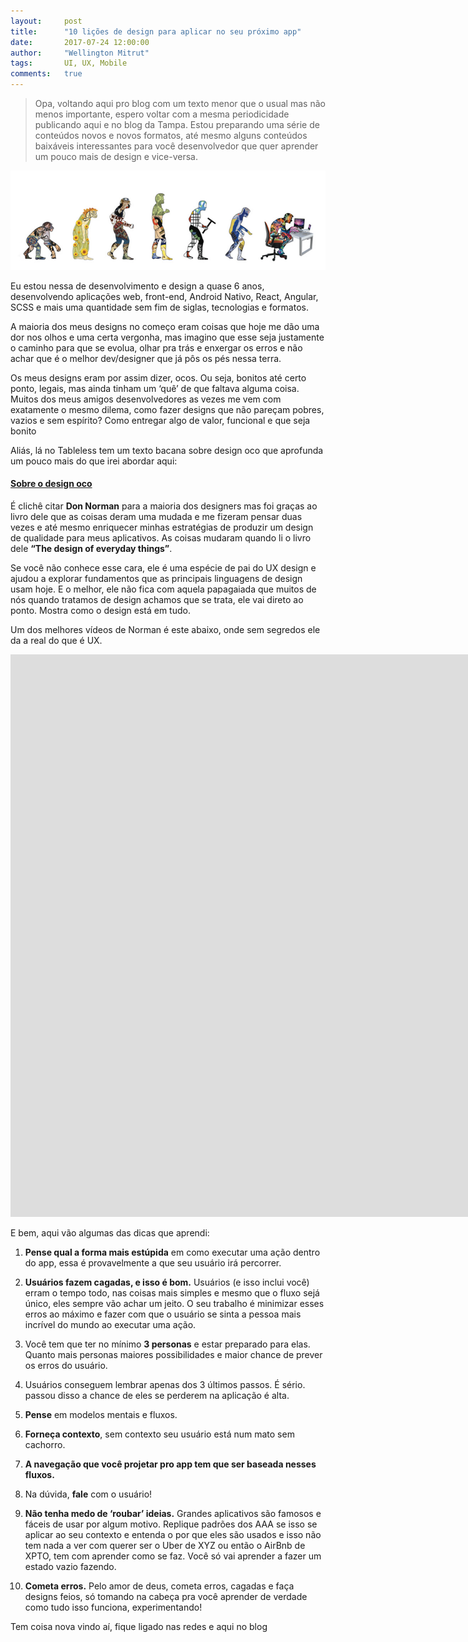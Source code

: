 ```yaml
---
layout:     post
title:      "10 lições de design para aplicar no seu próximo app"
date:       2017-07-24 12:00:00
author:     "Wellington Mitrut"
tags:       UI, UX, Mobile
comments:   true
---
```


> Opa, voltando aqui pro blog com um texto menor que o usual mas não menos importante, espero voltar com a mesma periodicidade publicando aqui e no blog da Tampa. Estou preparando uma série de conteúdos novos e novos formatos, até mesmo alguns conteúdos baixáveis interessantes para você desenvolvedor que quer aprender um pouco mais de design e vice-versa.

![Evolução](./evolucao.png)

Eu estou nessa de desenvolvimento e design a quase 6 anos, desenvolvendo aplicações web, front-end, Android Nativo, React, Angular, SCSS e mais uma quantidade sem fim de siglas, tecnologias e formatos.

A maioria dos meus designs no começo eram coisas que hoje me dão uma dor nos olhos e uma certa vergonha, mas imagino que esse seja justamente o caminho para que se evolua, olhar pra trás e enxergar os erros e não achar que é o melhor dev/designer que já pôs os pés nessa terra.

Os meus designs eram por assim dizer, ocos. Ou seja, bonitos até certo ponto, legais, mas ainda tinham um ‘quê’ de que faltava alguma coisa. Muitos dos meus amigos desenvolvedores as vezes me vem com exatamente o mesmo dilema, como fazer designs que não pareçam pobres, vazios e sem espírito? Como entregar algo de valor, funcional e que seja bonito

Aliás, lá no Tableless tem um texto bacana sobre design oco que aprofunda um pouco mais do que irei abordar aqui:

#### [Sobre o design oco](https://tableless.com.br/o-design-ordinario-oco/)
	
É clichê citar **Don Norman** para a maioria dos designers mas foi graças ao livro dele que as coisas deram uma mudada e me fizeram pensar duas vezes e até mesmo enriquecer minhas estratégias de produzir um design de qualidade para meus aplicativos. As coisas mudaram quando li o livro dele **“The design of everyday things”**.

Se você não conhece esse cara, ele é uma espécie de pai do UX design e ajudou a explorar fundamentos que as principais linguagens de design usam hoje. E o melhor, ele não fica com aquela papagaiada que muitos de nós quando tratamos de design achamos que se trata, ele vai direto ao ponto. Mostra como o design está em tudo.

Um dos melhores vídeos de Norman é este abaixo, onde sem segredos ele da a real do que é UX.

<iframe width="1581" height="900" src="https://www.youtube.com/embed/9BdtGjoIN4E" frameborder="0" allow="accelerometer; autoplay; encrypted-media; gyroscope; picture-in-picture" allowfullscreen></iframe>

E bem, aqui vão algumas das dicas que aprendi:

1. **Pense qual a forma mais estúpida** em como executar uma ação dentro do app, essa é provavelmente a que seu usuário irá percorrer.

2. **Usuários fazem cagadas, e isso é bom.** Usuários (e isso inclui você) erram o tempo todo, nas coisas mais simples e mesmo que o fluxo sejá único, eles sempre vão achar um jeito. O seu trabalho é minimizar esses erros ao máximo e fazer com que o usuário se sinta a pessoa mais incrível do mundo ao executar uma ação.

3. Você tem que ter no mínimo **3 personas** e estar preparado para elas. Quanto mais personas maiores possibilidades e maior chance de prever os erros do usuário.

4. Usuários conseguem lembrar apenas dos 3 últimos passos. É sério. passou disso a chance de eles se perderem na aplicação é alta.

5. **Pense** em modelos mentais e fluxos.

6. **Forneça contexto**, sem contexto seu usuário está num mato sem cachorro.

7. **A navegação que você projetar pro app tem que ser baseada nesses fluxos.**

8. Na dúvida, **fale** com o usuário!

9. **Não tenha medo de ‘roubar’ ideias.** Grandes aplicativos são famosos e fáceis de usar por algum motivo. Replique padrões dos AAA se isso se aplicar ao seu contexto e entenda o por que eles são usados e isso não tem nada a ver com querer ser o Uber de XYZ ou então o AirBnb de XPTO, tem com aprender como se faz. Você só vai aprender a fazer um estado vazio fazendo.

10. **Cometa erros.** Pelo amor de deus, cometa erros, cagadas e faça designs feios, só tomando na cabeça pra você aprender de verdade como tudo isso funciona, experimentando!

Tem coisa nova vindo aí, fique ligado nas redes e aqui no blog